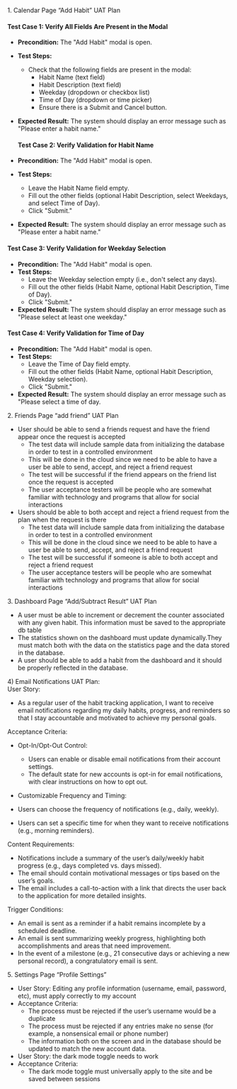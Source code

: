 1\. Calendar Page “Add Habit” UAT Plan

#### **Test Case 1: Verify All Fields Are Present in the Modal**

- **Precondition:** The "Add Habit" modal is open.  
- **Test Steps:**  
  - Check that the following fields are present in the modal:  
    - Habit Name (text field)  
    - Habit Description (text field)  
    - Weekday (dropdown or checkbox list)  
    - Time of Day (dropdown or time picker)  
    - Ensure there is a Submit and Cancel button.  
- **Expected Result:** The system should display an error message such as "Please enter a habit name."

  #### **Test Case 2: Verify Validation for Habit Name**

- **Precondition:** The "Add Habit" modal is open.  
- **Test Steps:**  
  - Leave the Habit Name field empty.  
  - Fill out the other fields (optional Habit Description, select Weekdays, and select Time of Day).  
  - Click "Submit."  
- **Expected Result:** The system should display an error message such as "Please enter a habit name."

#### **Test Case 3: Verify Validation for Weekday Selection**

- **Precondition:** The "Add Habit" modal is open.  
- **Test Steps:**  
  - Leave the Weekday selection empty (i.e., don't select any days).  
  - Fill out the other fields (Habit Name, optional Habit Description, Time of Day).  
  - Click "Submit."  
- **Expected Result:** The system should display an error message such as "Please select at least one weekday."

#### **Test Case 4: Verify Validation for Time of Day**

- **Precondition:** The "Add Habit" modal is open.  
- **Test Steps:**  
  - Leave the Time of Day field empty.  
  - Fill out the other fields (Habit Name, optional Habit Description, Weekday selection).  
  - Click "Submit."  
- **Expected Result:** The system should display an error message such as "Please select a time of day.

2\. Friends Page “add friend” UAT Plan

- User should be able to send a friends request and have the friend appear once the request is accepted  
  - The test data will include sample data from initializing the database in order to test in a controlled environment  
  - This will be done in the cloud since we need to be able to have a user be able to send, accept, and reject a friend request  
  - The test will be successful if the friend appears on the friend list once the request is accepted  
  - The user acceptance testers will be people who are somewhat familiar with technology and programs that allow for social interactions  
- Users should be able to both accept and reject a friend request from the plan when the request is there  
  - The test data will include sample data from initializing the database in order to test in a controlled environment  
  - This will be done in the cloud since we need to be able to have a user be able to send, accept, and reject a friend request  
  - The test will be successful if someone is able to both accept and reject a friend request  
  - The user acceptance testers will be people who are somewhat familiar with technology and programs that allow for social interactions

3\. Dashboard Page “Add/Subtract Result” UAT Plan

- A user must be able to increment or decrement the counter associated with any given habit. This information must be saved to the appropriate db table  
- The statistics shown on the dashboard must update dynamically.They must match both with the data on the statistics page and the data stored in the database.   
- A user should be able to add a habit from the dashboard and it should be properly reflected in the database.

4\) Email Notifications UAT Plan:  
User Story:

- As a regular user of the habit tracking application, I want to receive email notifications regarding my daily habits, progress, and reminders so that I stay accountable and motivated to achieve my personal goals.

Acceptance Criteria:

- Opt-In/Opt-Out Control:  
  - Users can enable or disable email notifications from their account settings.  
  - The default state for new accounts is opt-in for email notifications, with clear instructions on how to opt out.

- Customizable Frequency and Timing:  
- Users can choose the frequency of notifications (e.g., daily, weekly).  
- Users can set a specific time for when they want to receive notifications (e.g., morning reminders).

Content Requirements:

- Notifications include a summary of the user’s daily/weekly habit progress (e.g., days completed vs. days missed).  
- The email should contain motivational messages or tips based on the user’s goals.  
- The email includes a call-to-action with a link that directs the user back to the application for more detailed insights.

Trigger Conditions:

- An email is sent as a reminder if a habit remains incomplete by a scheduled deadline.  
- An email is sent summarizing weekly progress, highlighting both accomplishments and areas that need improvement.  
- In the event of a milestone (e.g., 21 consecutive days or achieving a new personal record), a congratulatory email is sent.

5\. Settings Page “Profile Settings”

- User Story: Editing any profile information (username, email, password, etc), must apply correctly to my account  
- Acceptance Criteria:  
  - The process must be rejected if the user’s username would be a duplicate  
  - The process must be rejected if any entries make no sense (for example, a nonsensical email or phone number)  
  - The information both on the screen and in the database should be updated to match the new account data.  
- User Story: the dark mode toggle needs to work  
- Acceptance Criteria:  
  - The dark mode toggle must universally apply to the site and be saved between sessions